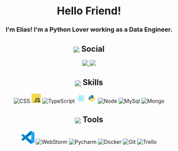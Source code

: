 <h1 align="center">Hello Friend!</h1>

<h3 align="center">I'm Elias! I'm a Python Lover working as a Data Engineer.</h2>

<h2 align="center"><img align="center" width="30px" src="https://i.imgur.com/sJFB1V5.png"/> Social</h2>
<p align="center">

<a href="https://www.linkedin.com/in/elias-carvalho-98b3201b1/">
<img src="https://img.shields.io/badge/linkedin-%230077B5.svg?&style=for-the-badge&logo=linkedin&logoColor=white" />
</a>
<a href="mailto:eliascarvalho153@gmail.com">
<img src="https://img.shields.io/badge/gmail-%23D14836.svg?&style=for-the-badge&logo=gmail&logoColor=white" />
</a>
</p>

<h2 align="center">
<img align="center" width="30px" src="https://i.imgur.com/6ynJdoG.png"/> Skills
</h2>

<p align="center">
<img width="5%" src="https://cdn1.iconfinder.com/data/icons/social-media-logos-7/64/css-3-512.png" alt="CSS"/> 
<img width="5%" src="https://raw.githubusercontent.com/github/explore/80688e429a7d4ef2fca1e82350fe8e3517d3494d/topics/javascript/javascript.png" alt="Javascript"/>
<img width="5%" src="https://upload.wikimedia.org/wikipedia/commons/thumb/4/4c/Typescript_logo_2020.svg/512px-Typescript_logo_2020.svg.png" alt="TypeScript"/>
<img width="5%" src="https://raw.githubusercontent.com/github/explore/80688e429a7d4ef2fca1e82350fe8e3517d3494d/topics/react/react.png" alt="React"/>
<img width="5%" src="https://raw.githubusercontent.com/github/explore/80688e429a7d4ef2fca1e82350fe8e3517d3494d/topics/python/python.png" alt="Python"/>
<img width="5%" src="https://walde.co/wp-content/uploads/2016/09/nodejs_logo.png" alt="Node"/>
<img width="5%" src="https://i.imgur.com/IVq2kWm.png" alt="MySql"/>
<img width="5%" src="https://img.icons8.com/color/452/mongodb.png" alt="Mongo"/>
</p>

<h2 align="center">
<img align="center" width="30px" src="https://cdn4.iconfinder.com/data/icons/seo-and-digital-marketing-5-2/128/239-512.png"/>
Tools
</h2>

<p align="center">
<img width="35px" src="https://raw.githubusercontent.com/github/explore/80688e429a7d4ef2fca1e82350fe8e3517d3494d/topics/visual-studio-code/visual-studio-code.png" alt="VS Code"/>
<img width="35px" src="https://upload.wikimedia.org/wikipedia/commons/7/71/WebStorm_Icon.png" alt="WebStorm"/>
<img width="35px" src="https://storage.googleapis.com/cw-p1w5jpim0sdhkccw8gr/media/blog-images/logo.png" alt="Pycharm"/>
<img width="45px" src="https://i.imgur.com/5p1PfwX.png" alt="Docker"/>
<img width="35px" src="https://upload.wikimedia.org/wikipedia/commons/thumb/3/3f/Git_icon.svg/1200px-Git_icon.svg.png" alt="Git"/>
<img width="35px" src="https://i.imgur.com/uDYtnyp.png" alt="Trello"/>
</p>
